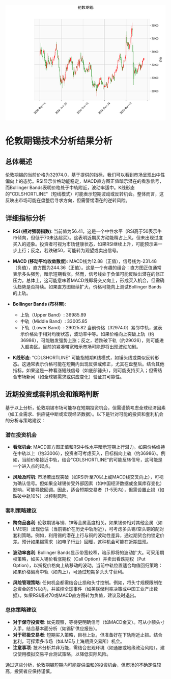 ![图](stan.png)

# 伦敦期锡技术分析结果分析

## 总体概述
伦敦期锡的当前价格为32974.0，基于提供的指标，我们可以看到市场呈现出中性偏向上的态势。RSI显示价格动能稳定，MACD直方图正值暗示潜在的看涨信号，而Bollinger Bands表明价格处于中轨附近，波动率适中。K线形态的"CDLSHORTLINE"（短线模式）可能表示短期波动或反转机会。整体而言，这反映出市场可能在盘整后寻求方向，但需警惕潜在的逆转风险。

## 详细指标分析
- **RSI (相对强弱指数)**: 当前值为56.41，这是一个中性水平（RSI高于50表示牛市倾向，但低于70未达超买）。这表明近期买方动能稍占上风，但未出现过度买入的迹象。投资者可视为市场健康状态，如果RSI继续上升，可能预示进一步上行；反之，若跌破50，可能转为观望或卖出信号。
  
- **MACD (移动平均收敛散度)**: MACD线为12.88（正值），信号线为-231.48（负值），直方图为244.36（正值）。这是一个有趣的组合：直方图正值通常表示多头强势，暗示短期看涨。然而，信号线处于负值可能反映出潜在的修正压力。总体上，这可能意味着MACD线即将交叉向上，形成买入机会，但需确认趋势是否持续。如果直方图继续扩大，价格可能向上测试Bollinger Bands的上轨。

- **Bollinger Bands (布林带)**: 
  - 上轨（Upper Band）: 36985.89
  - 中轨（Middle Band）: 33005.85
  - 下轨（Lower Band）: 29025.82
  当前价格（32974.0）紧邻中轨，这表示价格处于相对均衡状态，波动率中等。如果价格向上突破上轨（约36986），可能触发强势上涨；反之，若跌破下轨（约29026），则可能进入超卖区。目前的紧凑带宽暗示市场可能即将出现波动加剧。

- **K线形态**: "CDLSHORTLINE" 可能指短期K线模式，如锤头线或类似反转形态。这通常表示价格可能在短期内出现反弹或修正，尤其在盘整后。结合其他指标，如果这是一种看涨短线信号（如底部锤头），则可能支持买入；但需结合市场新闻（如全球锡需求或供应变化）验证其可靠性。

## 近期投资或套利机会和策略判断
基于以上分析，伦敦期锡市场可能存在短期投资机会，但需谨慎考虑全球经济因素（如工业需求、供应链中断或宏观经济数据）。以下是针对可能的投资和套利机会的分析与策略建议：

### 潜在投资机会
- **看涨机会**: MACD直方图正值和RSI中性水平暗示短期上行潜力。如果价格维持在中轨以上（约33006），投资者可考虑买入，目标指向上轨（约36986）。例如，当前价格接近中轨，结合"CDLSHORTLINE"的可能反转信号，这可能是一个进入点的起点。
  
- **风险及时机**: 市场若出现突破（如RSI升至70以上或MACD线交叉向上），可视为确认信号。但如果全球锡价受外部因素（如中国经济数据或金属库存变化）影响，可能导致回调。因此，适合短期交易者（1-5天内），但需设置止损（如跌破中轨10%）以控制风险。

### 套利策略建议
- **跨商品套利**: 伦敦期锡与铜、锌等金属高度相关。如果锡价相对其他金属（如LME铜）出现低估（当前锡价在历史中轨附近），可考虑多头锡/空头铜的配对套利策略。例如，利用锡的潜在上行与铜的波动性差异，通过期货合约锁定价差。预计如果锡需求（如电子行业）回暖，这种机会可能在近期显现。

- **波动率套利**: Bollinger Bands显示带宽较窄，暗示即将的波动扩大。可采用期权策略，如买入锡价看涨期权（Call Option）并卖出看跌期权（Put Option），以捕捉价格向上轨移动的波动。当前中轨位置适合均值回归策略：如果价格偏离中轨（如向上），可通过短期多头头寸获利。

- **风险管理策略**: 任何机会都需结合止损和头寸控制。例如，将头寸规模限制在总资金的5%以内，并监控全球事件（如美联储利率决策或中国工业产出数据）。如果RSI超过70或MACD直方图转为负值，建议及时退出。

### 总体策略建议
- **对于保守投资者**: 优先观察，等待更明确信号（如MACD金叉）。可从小额头寸入手，结合基本面分析（如锡矿供应报告）。
- **对于积极交易者**: 短期买入策略，目标上轨，但准备好在下轨附近止损。结合套利，可探索多市场（如LME与上海期货交易所）机会。
- **注意事项**: 技术分析并非万能，需结合宏观环境（如通胀或地缘政治风险）。建议使用模拟交易平台测试策略，以降低实际风险。

通过这些分析，伦敦期锡短期内可能提供温和的投资机会，但市场的不确定性较高，投资者应保持谨慎。